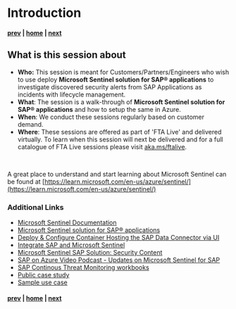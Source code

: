 # Introduction

#### [prev](./readme.md) | [home](/content/sap-on-azure/ams/readme.md)  | [next](./SentinelSAPSolution.md)


## What is this session about


* **Who:** This session is meant for Customers/Partners/Engineers who wish to use deploy **Microsoft Sentinel solution for SAP® applications** to investigate discovered security alerts from SAP Applications as incidents with lifecycle management.
* **What**: The session is a walk-through of **Microsoft Sentinel solution for SAP® applications** and how to setup  the same in Azure.
* **When**: We conduct these sessions regularly based on customer demand. 
* **Where**: These sessions are offered as part of 'FTA Live' and delivered virtually. To learn when this session will next be delivered and for a full catalogue of FTA Live sessions please visit [aka.ms/ftalive](https://aka.ms/ftalive).
</br>


A great place to understand and start learning about Microsoft Sentinel can be found at [https://learn.microsoft.com/en-us/azure/sentinel/](https://learn.microsoft.com/en-us/azure/sentinel/)


### Additional Links

- [Microsoft Sentinel Documentation](https://learn.microsoft.com/en-us/azure/sentinel/)
- [Microsoft Sentinel solution for SAP® applications](https://learn.microsoft.com/en-us/azure/sentinel/sap/deployment-overview)
- [Deploy & Configure Container Hosting the SAP Data Connector via UI](https://www.youtube.com/watch?v=bg0vmUvcQ5Q)
- [Integrate SAP and Microsoft Sentinel](https://docs.microsoft.com/en-us/azure/sentinel/sap-deploy-solution)
- [Microsoft Sentinel SAP Solution: Security Content](https://docs.microsoft.com/en-us/azure/sentinel/sap-solution-security-content)
- [SAP on Azure Video Podcast - Updates on Microsoft Sentinel for SAP](https://youtu.be/mn0kqpxitsQ)
- [SAP Continous Threat Monitoring workbooks](https://techcommunity.microsoft.com/t5/microsoft-sentinel-blog/microsoft-sentinel-sap-continuous-threat-monitoring-workbooks/ba-p/3015630)
- [Public case study](https://www.microsoft.com/insidetrack/blog/protecting-microsofts-sap-workload-with-microsoft-sentinel/)
- [Sample use case](https://blogs.sap.com/2022/03/14/microsoft-sentinel-and-logic-apps-can-be-the-guardians-of-sap-security-operations-secops/)
#### [prev](./readme.md) | [home](/content/sap-on-azure/ams/readme.md)  | [next](./SentinelSAPSolution.md)
